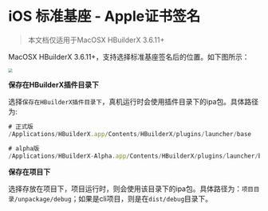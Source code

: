 # iOS 标准基座 - Apple证书签名

> 本文档仅适用于MacOSX HBuilderX 3.6.11+

MacOSX HBuilderX 3.6.11+，支持选择标准基座签名后的位置。如下图所示：

<img src="https://qiniu-web-assets.dcloud.net.cn/unidoc/zh/ipa_save.jpg" style="zoom: 50%;" />

**保存在HBuilderX插件目录下**

选择`保存在HBuilderX插件目录下`，真机运行时会使用插件目录下的ipa包。具体路径为:

```js
# 正式版
/Applications/HBuilderX.app/Contents/HBuilderX/plugins/launcher/base

# alpha版
/Applications/HBuilderX-Alpha.app/Contents/HBuilderX/plugins/launcher/base
```


**保存在项目下**

选择存放在项目下，项目运行时，则会使用该目录下的ipa包。具体路径为：`项目目录/unpackage/debug`；如果是cli项目，则是在`dist/debug`目录下。
